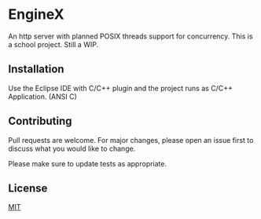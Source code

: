# EngineX

An http server with planned POSIX threads support for concurrency.
This is a school project. Still a WIP.

## Installation

Use the Eclipse IDE with C/C++ plugin and the project runs as C/C++ Application.
(ANSI C)

## Contributing
Pull requests are welcome. For major changes, please open an issue first to discuss what you would like to change.

Please make sure to update tests as appropriate.

## License
[MIT](https://choosealicense.com/licenses/mit/)
